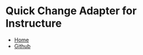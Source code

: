 # Quick Change Adapter for Instructure

- [Home](https://instructure.design/)
- [Github](https://github.com/instructure/instructure-ui)

